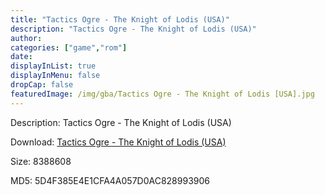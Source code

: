 ```yaml
---
title: "Tactics Ogre - The Knight of Lodis (USA)"
description: "Tactics Ogre - The Knight of Lodis (USA)"
author: 
categories: ["game","rom"]
date: 
displayInList: true
displayInMenu: false
dropCap: false
featuredImage: /img/gba/Tactics Ogre - The Knight of Lodis [USA].jpg
---
```


Description: Tactics Ogre - The Knight of Lodis (USA)

Download: <a style="text-decoration:underline;" href="https://mega.nz/#!jfxgjabK!AYtBzTMVSECJ9BcBgJ_YCq4FRbEfL6ntPUrnlUYu1kU" target = "_blank" rel = "nofollow" > Tactics Ogre - The Knight of Lodis (USA)</a>

Size: 8388608

MD5: 5D4F385E4E1CFA4A057D0AC828993906

